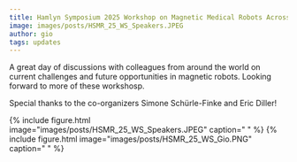 ```yaml
---
title: Hamlyn Symposium 2025 Workshop on Magnetic Medical Robots Across Scales
image: images/posts/HSMR_25_WS_Speakers.JPEG
author: gio
tags: updates
---
```


A great day of discussions with colleagues from around the world on current challenges and future opportunities in magnetic robots.
Looking forward to more of these workshosp.

Special thanks to the co-organizers Simone Schürle-Finke and Eric Diller!

{%
  include figure.html
  image="images/posts/HSMR_25_WS_Speakers.JPEG"
  caption=" "
%}
{%
  include figure.html
  image="images/posts/HSMR_25_WS_Gio.PNG"
  caption=" "
%}

